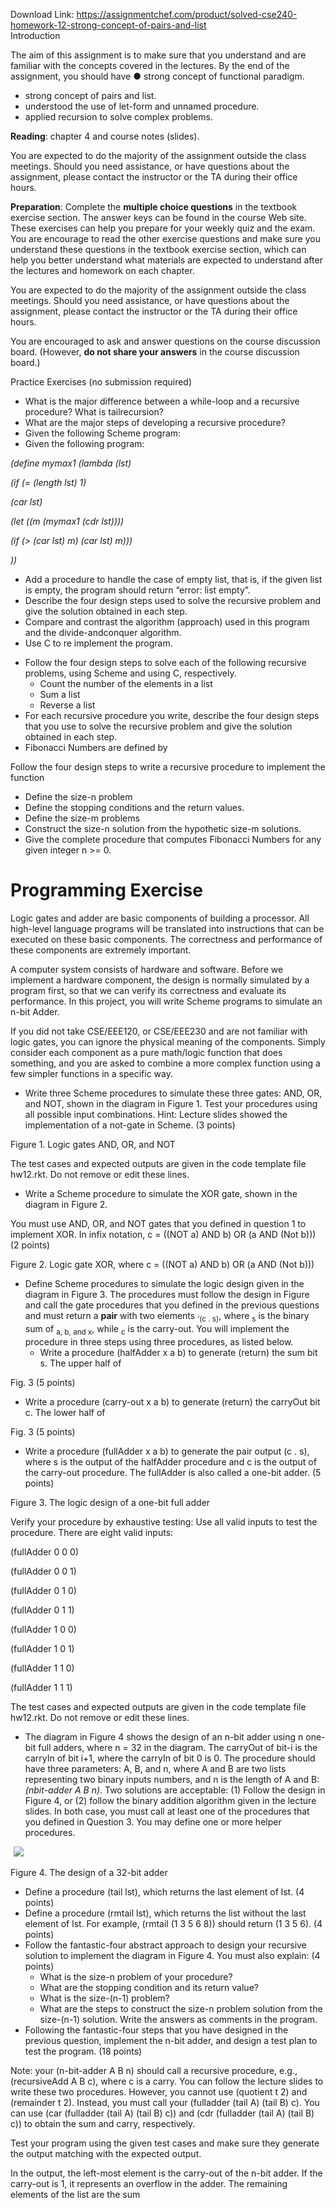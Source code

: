 Download Link: https://assignmentchef.com/product/solved-cse240-homework-12-strong-concept-of-pairs-and-list
<br>
Introduction

The aim of this assignment is to make sure that you understand and are familiar with the concepts covered in the lectures.  By the end of the assignment, you should have ● strong concept of functional paradigm.

<ul>

 <li>strong concept of pairs and list.</li>

 <li>understood the use of let-form and unnamed procedure.</li>

 <li>applied recursion to solve complex problems.</li>

</ul>




<strong>Reading</strong>: chapter 4 and course notes (slides).

You are expected to do the majority of the assignment outside the class meetings.   Should you need assistance, or have questions about the assignment, please contact the instructor or the TA during their office hours.

<strong>Preparation</strong>: Complete the <strong>multiple choice questions</strong> in the textbook exercise section. The answer keys can be found in the course Web site. These exercises can help you prepare for your weekly quiz and the exam. You are encourage to read the other exercise questions and make sure you understand these questions in the textbook exercise section, which can help you better understand what materials are expected to understand after the lectures and homework on each chapter.

You are expected to do the majority of the assignment outside the class meetings.   Should you need assistance, or have questions about the assignment, please contact the instructor or the TA during their office hours.

You are encouraged to ask and answer questions on the course discussion board.  (However, <strong>do not share your answers</strong> in the course discussion board.)

Practice Exercises (no submission required)

<ul>

 <li>What is the major difference between a while-loop and a recursive procedure? What is tailrecursion?</li>

 <li>What are the major steps of developing a recursive procedure?</li>

 <li>Given the following Scheme program:</li>

 <li>Given the following program:</li>

</ul>




<em>(define mymax1 (lambda (lst) </em>

<em>                (if (= (length lst) 1) </em>

<em>                    (car lst) </em>

<em>                    (let ((m (mymax1 (cdr lst)))) </em>

<em>                      (if (&gt; (car lst) m)                           (car lst)                           m))) </em>

<em>)) </em>

<ul>

 <li>Add a procedure to handle the case of empty list, that is, if the given list is empty, the program should return “error: list empty”.</li>

 <li>Describe the four design steps used to solve the recursive problem and give the solution obtained in each step.</li>

 <li>Compare and contrast the algorithm (approach) used in this program and the divide-andconquer algorithm.</li>

 <li>Use C to re implement the program.</li>

</ul>

<ul>

 <li>Follow the four design steps to solve each of the following recursive problems, using Scheme and using C, respectively.

  <ul>

   <li>Count the number of the elements in a list</li>

   <li>Sum a list</li>

   <li>Reverse a list</li>

  </ul></li>

 <li>For each recursive procedure you write, describe the four design steps that you use to solve the recursive problem and give the solution obtained in each step.</li>

 <li>Fibonacci Numbers are defined by</li>

</ul>




Follow the four design steps to write a recursive procedure to implement the function

<ul>

 <li>Define the size-n problem</li>

 <li>Define the stopping conditions and the return values.</li>

 <li>Define the size-m problems</li>

 <li>Construct the size-n solution from the hypothetic size-m solutions.</li>

 <li>Give the complete procedure that computes Fibonacci Numbers for any given integer n &gt;= 0.</li>

</ul>




<h1>Programming Exercise</h1>

Logic gates and adder are basic components of building a processor. All high-level language programs will be translated into instructions that can be executed on these basic components. The correctness and performance of these components are extremely important.

A computer system consists of hardware and software. Before we implement a hardware component, the design is normally simulated by a program first, so that we can verify its correctness and evaluate its performance. In this project, you will write Scheme programs to simulate an n-bit Adder.

If you did not take CSE/EEE120, or CSE/EEE230 and are not familiar with logic gates, you can ignore the physical meaning of the components. Simply consider each component as a pure math/logic function that does something, and you are asked to combine a more complex function using a few simpler functions in a specific way.

<ul>

 <li>Write three Scheme procedures to simulate these three gates: AND, OR, and NOT, shown in the diagram in Figure 1. Test your procedures using all possible input combinations. Hint: Lecture slides showed the implementation of a not-gate in Scheme. (3 points)</li>

</ul>




Figure 1. Logic gates AND, OR, and NOT

The test cases and expected outputs are given in the code template file hw12.rkt. Do not remove or edit these lines.

<ul>

 <li>Write a Scheme procedure to simulate the XOR gate, shown in the diagram in Figure 2.</li>

</ul>

You must use AND, OR, and NOT gates that you defined in question 1 to implement XOR. In infix notation, c = ((NOT a) AND b) OR (a AND (Not b)))             (2 points)




Figure 2. Logic gate XOR, where c = ((NOT a) AND b) OR (a AND (Not b)))

<ul>

 <li>Define Scheme procedures to simulate the logic design given in the diagram in Figure 3. The procedures must follow the design in Figure and call the gate procedures that you defined in the previous questions and must return a <strong>pair</strong> with two elements <sub>‘(c . s)</sub>, where <sub>s</sub> is the binary sum of <sub>a, b, and x</sub>, while <sub>c</sub> is the carry-out. You will implement the procedure in three steps using three procedures, as listed below.

  <ul>

   <li>Write a procedure (halfAdder x a b) to generate (return) the sum bit s. The upper half of</li>

  </ul></li>

</ul>

Fig. 3                                                                                                                           (5 points)

<ul>

 <li>Write a procedure (carry-out x a b) to generate (return) the carryOut bit c. The lower half of</li>

</ul>

Fig. 3                                                                                                                           (5 points)

<ul>

 <li>Write a procedure (fullAdder x a b) to generate the pair output (c . s), where s is the output of the halfAdder procedure and c is the output of the carry-out procedure. The fullAdder is also called a one-bit adder. (5 points)</li>

</ul>




Figure 3. The logic design of a one-bit full adder

Verify your procedure by exhaustive testing: Use all valid inputs to test the procedure. There are eight valid inputs:

(fullAdder 0 0 0)

(fullAdder 0 0 1)

(fullAdder 0 1 0)

(fullAdder 0 1 1)

(fullAdder 1 0 0)

(fullAdder 1 0 1)

(fullAdder 1 1 0)

(fullAdder 1 1 1)

The test cases and expected outputs are given in the code template file hw12.rkt. Do not remove or edit these lines.

<ul>

 <li>The diagram in Figure 4 shows the design of an n-bit adder using n one-bit full adders, where n = 32 in the diagram. The carryOut of bit-i is the carryIn of bit i+1, where the carryIn of bit 0 is 0. The procedure should have three parameters: A, B, and n, where A and B are two lists representing two binary inputs numbers, and n is the length of A and B: <em>(nbit-adder A B n)</em>. Two solutions are acceptable: (1) Follow the design in Figure 4, or (2) follow the binary addition algorithm given in the lecture slides. In both case, you must call at least one of the procedures that you defined in Question 3. You may define one or more helper procedures.</li>

</ul>




<img decoding="async" data-recalc-dims="1" data-src="https://i0.wp.com/www.ankitcodinghub.com/wp-content/uploads/2020/05/280.png?w=980&amp;ssl=1" class="lazyload" src="data:image/gif;base64,R0lGODlhAQABAAAAACH5BAEKAAEALAAAAAABAAEAAAICTAEAOw==">

 <noscript>

  <img decoding="async" src="https://i0.wp.com/www.ankitcodinghub.com/wp-content/uploads/2020/05/280.png?w=980&amp;ssl=1" data-recalc-dims="1">

 </noscript>




Figure 4. The design of a 32-bit adder

<ul>

 <li>Define a procedure (tail lst), which returns the last element of lst.      (4 points)</li>

 <li>Define a procedure (rmtail lst), which returns the list without the last element of lst. For example, (rmtail (1 3 5 6 8)) should return (1 3 5 6). (4 points)</li>

 <li>Follow the fantastic-four abstract approach to design your recursive solution to implement the diagram in Figure 4. You must also explain: (4 points)

  <ul>

   <li>What is the size-n problem of your procedure?</li>

   <li>What are the stopping condition and its return value?</li>

   <li>What is the size-(n-1) problem?</li>

   <li>What are the steps to construct the size-n problem solution from the size-(n-1) solution.       Write the answers as comments in the program.</li>

  </ul></li>

 <li>Following the fantastic-four steps that you have designed in the previous question, implement the n-bit adder, and design a test plan to test the program. (18 points)</li>

</ul>

Note: your (n-bit-adder A B n) should call a recursive procedure, e.g., (recursiveAdd A B c), where c is a carry. You can follow the lecture slides to write these two procedures. However, you cannot use (quotient t 2) and (remainder t 2). Instead, you must call your (fulladder (tail A) (tail B) c). You can use (car (fulladder (tail A) (tail B) c)) and (cdr (fulladder (tail A) (tail B) c)) to obtain the sum and carry, respectively.

Test your program using the given test cases and make sure they generate the output matching with the expected output.

In the output, the left-most element is the carry-out of the n-bit adder. If the carry-out is 1, it represents an overflow in the adder. The remaining elements of the list are the sum